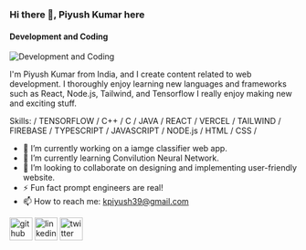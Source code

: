 ### Hi there 👋, Piyush Kumar here
#### Development and Coding
![Development and Coding](https://pbs.twimg.com/profile_banners/1552087092326309888/1658886539/1500x500)

I'm Piyush Kumar from India, and I create content related to web development. I thoroughly enjoy learning new languages and frameworks such as React, Node.js, Tailwind, and Tensorflow
I really enjoy making new and exciting stuff. 

Skills: / TENSORFLOW / C++ / C / JAVA / REACT / VERCEL / TAILWIND / FIREBASE / TYPESCRIPT / JAVASCRIPT / NODE.js / HTML / CSS /  

- 🔭 I’m currently working on a iamge classifier web app. 
- 🌱 I’m currently learning Convilution Neural Network.
- 👯 I’m looking to collaborate on designing and implementing user-friendly website.
- ⚡ Fun fact prompt engineers are real!
- 📫 How to reach me: kpiyush39@gmail.com


[<img src='https://cdn.jsdelivr.net/npm/simple-icons@3.0.1/icons/github.svg' alt='github' height='40'>](https://github.com/https://github.com/pyshkumar) 
[<img src='https://cdn.jsdelivr.net/npm/simple-icons@3.0.1/icons/linkedin.svg' alt='linkedin' height='40'>](https://www.linkedin.com/in/linkedin.com/in/piyush---kumar/)  [<img src='https://cdn.jsdelivr.net/npm/simple-icons@3.0.1/icons/twitter.svg' alt='twitter' height='40'>](https://twitter.com/https://twitter.com/Piyush_kmar)  


